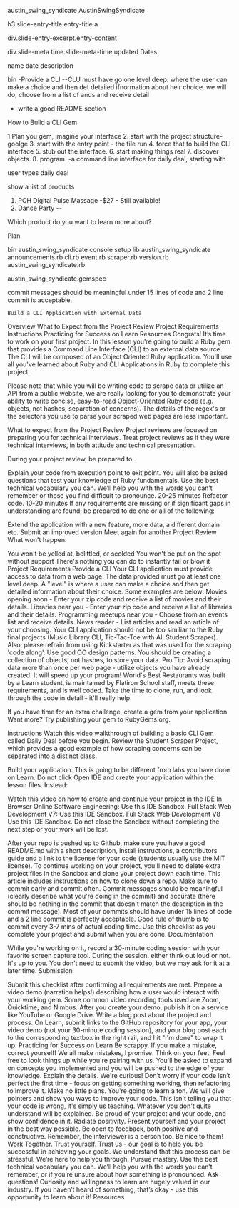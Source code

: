 

austin_swing_syndicate
AustinSwingSyndicate

h3.slide-entry-title.entry-title a

div.slide-entry-excerpt.entry-content

div.slide-meta time.slide-meta-time.updated
Dates.

name
date
description

bin
-Provide a CLI
--CLU must have
	go one level deep. where the user can make a choice and then det detailed ifnormation about heir choice.
	we will do, choose from a list of ands and receive detail
- write a good README section

How to Build a CLI Gem

1 Plan you gem, imagine your interface
2. start with the project structure- goolge
3. start with the entry point - the file run
4. force that to build the CLI interface
5. stub out the interface.
6. start making things real
7. discover objects.
8. program.
-a command line interface for daily deal, starting with

user types daily deal

show a list of products

1. PCH Digital Pulse Massage -$27 - Still available!
2. Dance Party --

Which product do you want to learn more about?

Plan

bin
	austin_swing_syndicate
	console
	setup
lib
	austin_swing_syndicate
		announcements.rb
		cli.rb
		event.rb
		scraper.rb
		version.rb
	austin_swing_syndicate.rb

austin_swing_syndicate.gemspec

commit messages should be meaningful
	under 15 lines of code and 2 line commit is acceptable.
	
	Build a CLI Application with External Data
Overview
What to Expect from the Project Review
Project Requirements
Instructions
Practicing for Success on Learn
Resources
Congrats! It’s time to work on your first project. In this lesson you're going to build a Ruby gem that provides a Command Line Interface (CLI) to an external data source. The CLI will be composed of an Object Oriented Ruby application. You'll use all you've learned about Ruby and CLI Applications in Ruby to complete this project.

Please note that while you will be writing code to scrape data or utilize an API from a public website, we are really looking for you to demonstrate your ability to write concise, easy-to-read Object-Oriented Ruby code (e.g. objects, not hashes; separation of concerns). The details of the regex's or the selectors you use to parse your scraped web pages are less important.

What to expect from the Project Review
Project reviews are focused on preparing you for technical interviews. Treat project reviews as if they were technical interviews, in both attitude and technical presentation.

During your project review, be prepared to:

Explain your code from execution point to exit point. You will also be asked questions that test your knowledge of Ruby fundamentals. Use the best technical vocabulary you can. We’ll help you with the words you can’t remember or those you find difficult to pronounce. 20-25 minutes
Refactor code. 10-20 minutes
If any requirements are missing or if significant gaps in understanding are found, be prepared to do one or all of the following:

Extend the application with a new feature, more data, a different domain etc.
Submit an improved version
Meet again for another Project Review
What won't happen:

You won't be yelled at, belittled, or scolded
You won't be put on the spot without support
There's nothing you can do to instantly fail or blow it
Project Requirements
Provide a CLI
Your CLI application must provide access to data from a web page.
The data provided must go at least one level deep. A "level" is where a user can make a choice and then get detailed information about their choice. Some examples are below:
Movies opening soon - Enter your zip code and receive a list of movies and their details.
Libraries near you - Enter your zip code and receive a list of libraries and their details.
Programming meetups near you - Choose from an events list and receive details.
News reader - List articles and read an article of your choosing.
Your CLI application should not be too similiar to the Ruby final projects (Music Library CLI, Tic-Tac-Toe with AI, Student Scraper). Also, please refrain from using Kickstarter as that was used for the scraping 'code along'.
Use good OO design patterns. You should be creating a collection of objects, not hashes, to store your data. Pro Tip: Avoid scraping data more than once per web page - utilize objects you have already created. It will speed up your program!
World's Best Restaurants was built by a Learn student, is maintained by Flatiron School staff, meets these requirements, and is well coded. Take the time to clone, run, and look through the code in detail - it'll really help.

If you have time for an extra challenge, create a gem from your application. Want more? Try publishing your gem to RubyGems.org.

Instructions
Watch this video walkthrough of building a basic CLI Gem called Daily Deal before you begin. Review the Student Scraper Project, which provides a good example of how scraping concerns can be separated into a distinct class.

Build your application. This is going to be different from labs you have done on Learn. Do not click Open IDE and create your application within the lesson files. Instead:

Watch this video on how to create and continue your project in the IDE In Browser
Online Software Engineering: Use this IDE Sandbox.
Full Stack Web Development V7: Use this IDE Sandbox.
Full Stack Web Development V8 Use this IDE Sandbox.
Do not close the Sandbox without completing the next step or your work will be lost.

After your repo is pushed up to Github, make sure you have a good README.md with a short description, install instructions, a contributors guide and a link to the license for your code (students usually use the MIT license).
To continue working on your project, you'll need to delete extra project files in the Sandbox and clone your project down each time. This article includes instructions on how to clone down a repo.
Make sure to commit early and commit often. Commit messages should be meaningful (clearly describe what you're doing in the commit) and accurate (there should be nothing in the commit that doesn't match the description in the commit message). Most of your commits should have under 15 lines of code and a 2 line commit is perfectly acceptable. Good rule of thumb is to commit every 3-7 mins of actual coding time.
Use this checklist as you complete your project and submit when you are done.
Documentation

While you're working on it, record a 30-minute coding session with your favorite screen capture tool. During the session, either think out loud or not. It's up to you. You don't need to submit the video, but we may ask for it at a later time.
Submission

Submit this checklist after confirming all requirements are met.
Prepare a video demo (narration helps!) describing how a user would interact with your working gem. Some common video recording tools used are Zoom, Quicktime, and Nimbus. After you create your demo, publish it on a service like YouTube or Google Drive.
Write a blog post about the project and process.
On Learn, submit links to the GitHub repository for your app, your video demo (not your 30-minute coding session), and your blog post each to the corresponding textbox in the right rail, and hit "I'm done" to wrap it up.
Practicing for Success on Learn
Be scrappy.
If you make a mistake, correct yourself! We all make mistakes, I promise.
Think on your feet. Feel free to look things up while you're pairing with us. You'll be asked to expand on concepts you implemented and you will be pushed to the edge of your knowledge.
Explain the details. We're curious!
Don’t worry if your code isn’t perfect the first time - focus on getting something working, then refactoring to improve it.
Make no little plans.
You're going to learn a ton. We will give pointers and show you ways to improve your code. This isn't telling you that your code is wrong, it's simply us teaching. Whatever you don't quite understand will be explained.
Be proud of your project and your code, and show confidence in it.
Radiate positivity.
Present yourself and your project in the best way possible.
Be open to feedback, both positive and constructive.
Remember, the interviewer is a person too. Be nice to them!
Work Together.
Trust yourself.
Trust us - our goal is to help you be successful in achieving your goals.
We understand that this process can be stressful. We’re here to help you through.
Pursue mastery.
Use the best technical vocabulary you can. We’ll help you with the words you can’t remember, or if you’re unsure about how something is pronounced.
Ask questions! Curiosity and willingness to learn are hugely valued in our industry. If you haven’t heard of something, that’s okay - use this opportunity to learn about it!
Resources

